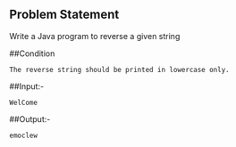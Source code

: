 ## Problem Statement

Write a Java program to reverse a given string

##Condition

    The reverse string should be printed in lowercase only.

##Input:-

    WelCome

##Output:-

    emoclew
